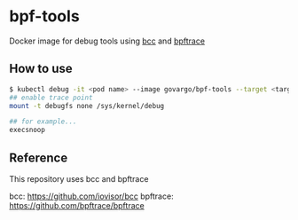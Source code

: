 # bpf-tools

Docker image for debug tools using [bcc](https://github.com/iovisor/bcc) and [bpftrace](https://github.com/bpftrace/bpftrace)

## How to use

```bash
$ kubectl debug -it <pod name> --image govargo/bpf-tools --target <target container> -- bash
## enable trace point
mount -t debugfs none /sys/kernel/debug

## for example...
execsnoop
```

## Reference

This repository uses bcc and bpftrace

bcc: https://github.com/iovisor/bcc
bpftrace: https://github.com/bpftrace/bpftrace
